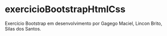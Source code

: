 # exercicioBootstrapHtmlCss
Exercício Bootstrap em desenvolvimento por Gagego Maciel, Lincon Brito, Silas dos Santos.
